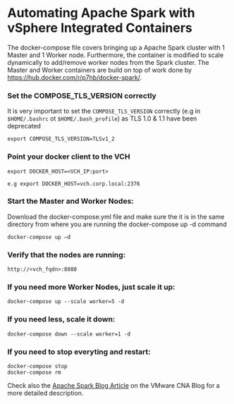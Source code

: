 # Automating Apache Spark with vSphere Integrated Containers

The docker-compose file covers bringing up a Apache Spark cluster with 1 Master and 1 Worker node. Furthermore, the container is modified to scale dynamically to add/remove worker nodes from the Spark cluster.
The Master and Worker containers are build on top of work done by https://hub.docker.com/r/p7hb/docker-spark/.

### Set the COMPOSE_TLS_VERSION correctly

It is very important to set the `COMPOSE_TLS_VERSION` correctly (e.g in `$HOME/.bashrc` ot `$HOME/.bash_profile`) as TLS 1.0 & 1.1 have been deprecated

```
export COMPOSE_TLS_VERSION=TLSv1_2
```

### Point your docker client to the VCH

```
export DOCKER_HOST=<VCH_IP:port>

e.g export DOCKER_HOST=vch.corp.local:2376
```


### Start the Master and Worker Nodes:
Download the docker-compose.yml file and make sure the it is in the same directory from where you are running the docker-compose up -d command

```
docker-compose up –d
```

### Verify that the nodes are running:

```
http://<vch_fqdn>:8080
```

### If you need more Worker Nodes, just scale it up:

```
docker-compose up --scale worker=5 -d
```

### If you need less, scale it down:

```
docker-compose down --scale worker=1 -d
```

### If you need to stop everyting and restart:

```
docker-compose stop
docker-compose rm
```


Check also the [Apache Spark Blog Article](https://blogs.vmware.com/cloudnative/2018/08/08/fire-up-your-data-processing-with-apache-spark-on-vsphere-integrated-containers/) on the VMware CNA Blog for a more detailed description.
